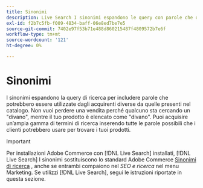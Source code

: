 ```yaml
---
title: Sinonimi
description: Live Search I sinonimi espandono le query con parole che differiscono da quelle nel catalogo.
exl-id: f2b7c5fb-f009-4834-baff-06e8ed7be7e5
source-git-commit: 7402e97f53b71e488d860215487f4809572b7e6f
workflow-type: tm+mt
source-wordcount: '121'
ht-degree: 0%

---
```


# Sinonimi

I sinonimi espandono la query di ricerca per includere parole che potrebbero essere utilizzate dagli acquirenti diverse da quelle presenti nel catalogo. Non vuoi perdere una vendita perché qualcuno sta cercando un &quot;divano&quot;, mentre il tuo prodotto è elencato come &quot;divano&quot;. Puoi acquisire un’ampia gamma di termini di ricerca inserendo tutte le parole possibili che i clienti potrebbero usare per trovare i tuoi prodotti.

>[!IMPORTANT]
>
>Per installazioni Adobe Commerce con [!DNL Live Search] installati, [!DNL Live Search] I sinonimi sostituiscono lo standard Adobe Commerce [Sinonimi di ricerca](https://docs.magento.com/user-guide/marketing/search-synonyms.html) , anche se entrambi compaiono nel *SEO e ricerca* nel menu Marketing. Se utilizzi [!DNL Live Search], segui le istruzioni riportate in questa sezione.
